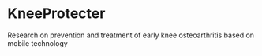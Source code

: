 # KneeProtecter
 Research on prevention and treatment of early knee osteoarthritis based on mobile technology
